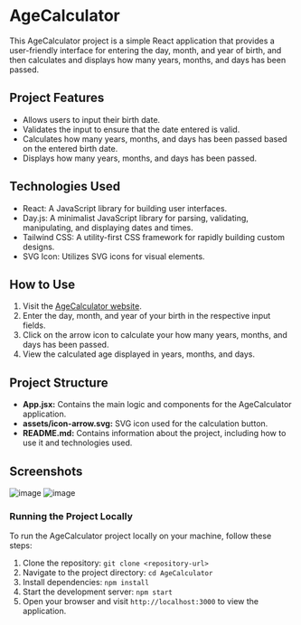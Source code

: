 # AgeCalculator

This AgeCalculator project is a simple React application that provides a user-friendly interface for entering the day, month, and year of birth, and then calculates and displays how many years, months, and days has been passed.

## Project Features

- Allows users to input their birth date.
- Validates the input to ensure that the date entered is valid.
- Calculates how many years, months, and days has been passed based on the entered birth date.
- Displays how many years, months, and days has been passed.

## Technologies Used

- React: A JavaScript library for building user interfaces.
- Day.js: A minimalist JavaScript library for parsing, validating, manipulating, and displaying dates and times.
- Tailwind CSS: A utility-first CSS framework for rapidly building custom designs.
- SVG Icon: Utilizes SVG icons for visual elements.

## How to Use

1. Visit the [AgeCalculator website](https://daypassed.netlify.app/).
2. Enter the day, month, and year of your birth in the respective input fields.
3. Click on the arrow icon to calculate your how many years, months, and days has been passed.
4. View the calculated age displayed in years, months, and days.

## Project Structure

- **App.jsx:** Contains the main logic and components for the AgeCalculator application.
- **assets/icon-arrow.svg:** SVG icon used for the calculation button.
- **README.md:** Contains information about the project, including how to use it and technologies used.

## Screenshots
![image](https://github.com/Durjoy1971/AgeCalculatorApp/assets/91456847/96ea8458-8ac8-433e-8b9e-664268b28334)
![image](https://github.com/Durjoy1971/AgeCalculatorApp/assets/91456847/a6d47daa-bbad-4393-9b4b-46099057efe8)


### Running the Project Locally

To run the AgeCalculator project locally on your machine, follow these steps:

1. Clone the repository: `git clone <repository-url>`
2. Navigate to the project directory: `cd AgeCalculator`
3. Install dependencies: `npm install`
4. Start the development server: `npm start`
5. Open your browser and visit `http://localhost:3000` to view the application.

